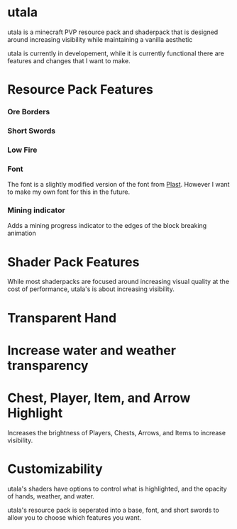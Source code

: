 # utala
utala is a minecraft PVP resource pack and shaderpack that is designed around increasing visibility while maintaining a vanilla aesthetic

utala is currently in developement, while it is currently functional there are features and changes that I want to make.

# Resource Pack Features
### Ore Borders

### Short Swords

### Low Fire

### Font

The font is a slightly modified version of the font from [Plast](https://github.com/Plastix/Plast-Pack). However I want to make my own font for this in the future.

### Mining indicator

Adds a mining progress indicator to the edges of the block breaking animation

# Shader Pack Features
While most shaderpacks are focused around increasing visual quality at the cost of performance, utala's is about increasing visibility.

# Transparent Hand

# Increase water and weather transparency

# Chest, Player, Item, and Arrow Highlight

Increases the brightness of Players, Chests, Arrows, and Items to increase visibility.

# Customizability

utala's shaders have options to control what is highlighted, and the opacity of hands, weather, and water.

utala's resource pack is seperated into a base, font, and short swords to allow you to choose which features you want.
